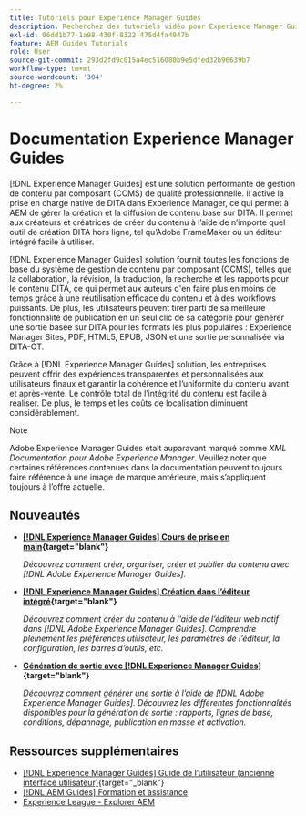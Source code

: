 ```yaml
---
title: Tutoriels pour Experience Manager Guides
description: Recherchez des tutoriels vidéo pour Experience Manager Guides (anciennement XML Documentation for Adobe Experience Manager). Découvrez la prise en charge native de DITA et la création structurée dans Experience Manager.
exl-id: 06dd1b77-1a98-430f-8322-475d4fa4947b
feature: AEM Guides Tutorials
role: User
source-git-commit: 293d2fd9c015a4ec516080b9e5dfed32b96639b7
workflow-type: tm+mt
source-wordcount: '304'
ht-degree: 2%

---
```


# Documentation Experience Manager Guides

[!DNL Experience Manager Guides] est une solution performante de gestion de contenu par composant (CCMS) de qualité professionnelle. Il active la prise en charge native de DITA dans Experience Manager, ce qui permet à AEM de gérer la création et la diffusion de contenu basé sur DITA. Il permet aux créateurs et créatrices de créer du contenu à l’aide de n’importe quel outil de création DITA hors ligne, tel qu’Adobe FrameMaker ou un éditeur intégré facile à utiliser.

[!DNL Experience Manager Guides] solution fournit toutes les fonctions de base du système de gestion de contenu par composant (CCMS), telles que la collaboration, la révision, la traduction, la recherche et les rapports pour le contenu DITA, ce qui permet aux auteurs d&#39;en faire plus en moins de temps grâce à une réutilisation efficace du contenu et à des workflows puissants. De plus, les utilisateurs peuvent tirer parti de sa meilleure fonctionnalité de publication en un seul clic de sa catégorie pour générer une sortie basée sur DITA pour les formats les plus populaires : Experience Manager Sites, PDF, HTML5, EPUB, JSON et une sortie personnalisée via DITA-OT.

Grâce à [!DNL Experience Manager Guides] solution, les entreprises peuvent offrir des expériences transparentes et personnalisées aux utilisateurs finaux et garantir la cohérence et l’uniformité du contenu avant et après-vente. Le contrôle total de l’intégrité du contenu est facile à réaliser. De plus, le temps et les coûts de localisation diminuent considérablement.

>[!NOTE]
> 
> Adobe Experience Manager Guides était auparavant marqué comme _XML Documentation pour Adobe Experience Manager_. Veuillez noter que certaines références contenues dans la documentation peuvent toujours faire référence à une image de marque antérieure, mais s’appliquent toujours à l’offre actuelle.

## Nouveautés

* **[[!DNL Experience Manager Guides] Cours de prise en main](https://experienceleague.adobe.com/docs/experience-manager-guides-learn/videos/getting-started/overview.html){target="blank"}**

  _Découvrez comment créer, organiser, créer et publier du contenu avec [!DNL Adobe Experience Manager Guides]._

* **[[!DNL Experience Manager Guides] Création dans l’éditeur intégré](https://experienceleague.adobe.com/docs/experience-manager-guides-learn/videos/advanced-user-guide/overview.html){target="blank"}**

  _Découvrez comment créer du contenu à l’aide de l’éditeur web natif dans [!DNL Adobe Experience Manager Guides]. Comprendre pleinement les préférences utilisateur, les paramètres de l’éditeur, la configuration, les barres d’outils, etc._

* **[Génération de sortie avec [!DNL Experience Manager Guides]](https://experienceleague.adobe.com/docs/experience-manager-guides-learn/videos/output-generation/overview.html){target="blank"}**

  _Découvrez comment générer une sortie à l’aide de [!DNL Adobe Experience Manager Guides]. Découvrez les différentes fonctionnalités disponibles pour la génération de sortie : rapports, lignes de base, conditions, dépannage, publication en masse et activation._


## Ressources supplémentaires

* [[!DNL Experience Manager Guides] Guide de l’utilisateur (ancienne interface utilisateur)](https://experienceleague.adobe.com/en/docs/experience-manager-guides/using-old-ui/overview){target="_blank"}
* [[!DNL AEM Guides] Formation et assistance](https://helpx.adobe.com/support/xml-documentation-for-experience-manager.html)
* [Experience League - Explorer AEM](https://business.adobe.com/fr/products/experience-manager/adobe-experience-manager.html)

